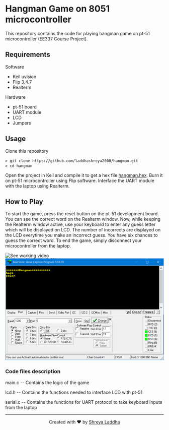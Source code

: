 # Hangman Game on 8051 microcontroller
This repository contains the code for playing hangman game on pt-51 microcontroller (EE337 Course Project).

## Requirements

Software
- Keil uvision
- Flip 3.4.7
- Realterm

Hardware
- pt-51 board
- UART module
- LCD
- Jumpers

## Usage
Clone this repository 

```console
> git clone https://github.com/laddhashreya2000/hangman.git
> cd hangman
```
Open the project in Keil and compile it to get a hex file [hangman.hex](Objects/hangman.hex). Burn it on pt-51 microcontroller using Flip software. Interface the UART module with the laptop using Realterm. 

## How to Play

To start the game, press the reset button on the pt-51 development board. You can see the correct word on the Realterm window. Now, while keeping the Realterm window active, use your keyboard to enter any guess letter which will be displayed on LCD. The number of incorrects are displayed on the LCD everytime you make an incorrect guess. You have six chances to guess the correct word. To end the game, simply disconnect your microcontroller from the laptop.

![See working video](assets/hangman.gif)
![Realterm Window](assets/realterm_output.png)

### Code files description

main.c -- Contains the logic of the game

lcd.h -- Contains the functions needed to interface LCD with pt-51

serial.c -- Contains the functions for UART protocol to take keyboard inputs from the laptop

---
<p align="center">Created with ❤️ by <a href="https://laddhashreya2000.github.io" target="_blank">Shreya Laddha</a>

